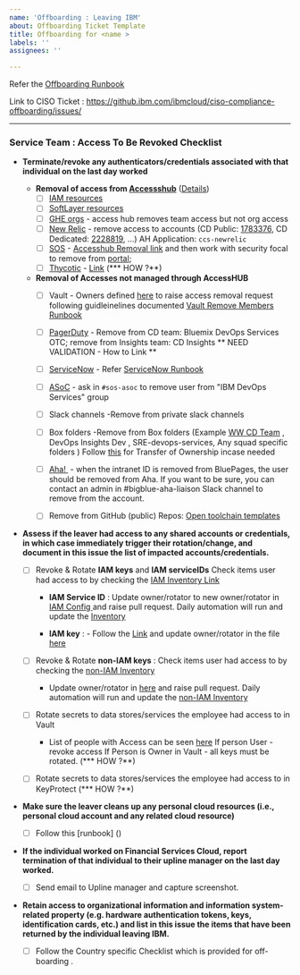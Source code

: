 ```yaml
---
name: 'Offboarding : Leaving IBM'
about: Offboarding Ticket Template
title: Offboarding for <name >
labels: ''
assignees: ''

---
```


Refer the [Offboarding Runbook](https://github.ibm.com/org-ids/compliance/blob/smith-runbook-updates/runbooks/access-control/Offboarding.md)

Link to CISO Ticket :  https://github.ibm.com/ibmcloud/ciso-compliance-offboarding/issues/<issuenumber>

-----

 ###  Service Team : Access To Be Revoked Checklist 
  
- **Terminate/revoke any authenticators/credentials associated with that individual on the last day worked**

  -  **Removal of access from [Accessshub](https://ibm.idaccesshub.com/ECMv6/request/requestHome)** ([Details](https://github.ibm.com/org-ids/otc-developer-runbooks/blob/master/common/AccessHub.md))
     - [ ] [IAM resources](https://github.ibm.com/org-ids/otc-developer-runbooks/blob/master/common/AccessHub.md)
     - [ ] [SoftLayer resources](https://github.ibm.com/org-ids/otc-developer-runbooks/blob/master/common/AccessHub-SL.md) 
     - [ ] [GHE orgs](https://github.ibm.com/org-ids/otc-developer-runbooks/blob/master/common/AccessHub-GHE.md) - access hub removes team access but not org access
     - [ ] [New Relic](https://synthetics.newrelic.com) - remove access to accounts (CD Public: [1783376](https://synthetics.newrelic.com/accounts/1783376), CD Dedicated: [2228819](https://synthetics.newrelic.com/accounts/2228819), ...) AH Application: `ccs-newrelic`
     - [ ] [SOS](https://w3.sos.ibm.com/) - [Accesshub Removal link](https://pages.github.ibm.com/SOSTeam/SOS-Docs/idmgt/accesshub/Delete-account/#steps-to-delete-account) and then work with security focal to remove from [portal](https://w3.sos.ibm.com/inventory.nsf/compliance_portal.xsp?c_code=ridos); 
     - [ ] [Thycotic](https://pimconsole.sos.ibm.com/) - [Link]( https://github.ibm.com/org-ids/otc-developer-runbooks/blob/master/common/Thycotic.md#preconditions) (*** HOW ?**)

  -  **Removal of Accesses not managed through AccessHUB**
      - [ ]  Vault - Owners defined [here](https://ibm.ent.box.com/notes/344444043206) to raise access removal request following guidleinelines documented [Vault Remove Members Runbook](https://pages.github.ibm.com/vault-as-a-service/vault/onboarding/remove-members.html)
      - [ ] [PagerDuty](https://ibm.pagerduty.com/) - Remove from CD team: Bluemix DevOps Services OTC; remove from Insights team: CD Insights ** NEED VALIDATION - How to Link  ** 
      - [ ] [ServiceNow](https://watson.service-now.com/) -  Refer [ ServiceNow Runbook ](https://github.ibm.com/org-ids/otc-developer-runbooks/blob/master/common/ServiceNow-Access.md#removing-users)
      - [ ] [ASoC](https://cloud.appscan.com/AsoCUI/serviceui/main/myapps/oneapp/f8fca2ac-7671-e811-9423-002590ac753d/scans) - ask in `#sos-asoc` to remove user from "IBM DevOps Services" group
      - [ ] Slack channels -Remove from private slack channels
      - [ ] Box folders -Remove from  Box folders (Example [WW CD Team](https://ibm.ent.box.com/folder/30409987383?s) , DevOps Insights Dev , SRE-devops-services, Any squad specific folders ) Follow [this](https://support.box.com/hc/en-us/articles/360044196273-Managing-Collaborators#transferfolderowner) for Transfer of Ownership incase needed
      - [ ] [Aha! ](https://secure.aha.io/) -  when the intranet ID is removed from BluePages, the user should be removed from Aha. If you want to be sure, you can contact an admin in #bigblue-aha-liaison Slack channel to remove from the account. 
      - [ ] Remove from GitHub (public) Repos: [Open toolchain templates](https://github.com/open-toolchain/) 
 

-  **Assess if the leaver had access to any shared accounts or credentials, in which case immediately trigger their rotation/change, and document in this issue the list of impacted accounts/credentials.**

   - [ ] Revoke & Rotate  **IAM keys** and **IAM serviceIDs** Check items user had access to by checking the [IAM Inventory Link](https://github.ibm.com/org-ids/key-rotation/blob/master/credential-inventory/iam-credentials.csv) 

      - **IAM Service ID** : Update owner/rotator to new owner/rotator in [IAM Config ](https://github.ibm.com/org-ids/key-rotation/tree/master/config) and raise pull request. Daily automation will run and update the [Inventory](https://github.ibm.com/org-ids/key-rotation/blob/master/credential-inventory/)
     
      - **IAM key** :  - Follow the [Link](https://github.ibm.com/org-ids/key-rotation/tree/master/) and update owner/rotator in the file [here](https://github.ibm.com/org-ids/key-rotation/blob/master/functionalID-user-mapping.yaml)

   - [ ] Revoke & Rotate  **non-IAM keys** : Check items user had access to by checking
       the [non-IAM Inventory](https://github.ibm.com/org-ids/key-rotation/blob/master/credential-inventory/non-iam-credentials.csv) 
   
      - Update owner/rotator in [here](https://github.ibm.com/org-ids/key-rotation/blob/master/config-non-iam/credentials.yaml) and raise pull request. Daily automation will run and update the [non-IAM Inventory ](https://github.ibm.com/org-ids/key-rotation/blob/master/credential-inventory/non-iam-credentials.csv) 
   
  
   - [ ] Rotate secrets to data stores/services the employee had access to in Vault
       - List of people with Access can be seen [here](https://ibm.ent.box.com/file/344444043206?s=t3qnek4rzidylcp3yt4pe01xx5bjhgzb)
         If person User - revoke access
         If Person is Owner in Vault - all keys must be rotated. (*** HOW ?**)

   - [ ] Rotate secrets to data stores/services the employee had access to in KeyProtect (*** HOW ?**)

- **Make sure the leaver cleans up any personal cloud resources (i.e., personal cloud account and any related cloud resource)**

  - [ ] Follow this [runbook] () 
- **If the individual worked on Financial Services Cloud, report termination of that individual to their upline manager on the last day worked.**
   - [ ] Send email to Upline manager and capture screenshot.

- **Retain access to organizational information and information system-related property (e.g. hardware authentication tokens, keys, identification cards, etc.) and list in this issue the items that have been returned by the individual leaving IBM.** 
   -[ ] Follow the Country specific Checklist which is provided for off-boarding .
